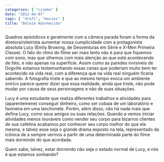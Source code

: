 ```yaml
---
categories: [ "cinema" ]
date: "2012-04-07"
tags: [ "draft", "movies" ]
title: "Beleza Adormecida"
---
```

Quadros episódicos e geralmente com a câmera parada foram a forma
da diretora/roteirista aumentar nossa cumplicidade com a protagonista
absoluta Lucy (Emily Browing, de Desventuras em Série e X-Men Primeira
Classe). O fato do ritmo do filme ser mais lento não é para que fiquemos
com sono, mas que olhemos com mais atenção ao que está acontecendo de
fato, e não apenas na superfície. Assim como as paredes invisíveis de
Dogville estamos testemunhando essas cenas que poderiam muito bem ter
acontecido na vida real, com a diferença que na vida real ninguém
ficaria sabendo. A fotografia triste e que ao mesmo tempo evoca um
ambiente onírico parece querer dizer que essa realidade, ainda que
triste, não pode mudar por causa de seus personagens e não de suas
situações.

Lucy é uma estudante que realiza diferentes trabalhos e atividades para
(aparentemene) conseguir dinheiro, como ser cobaia de um laboratório e
faxineira em uma lanchonete. Porém, além disso, não há nada mais que
defina Lucy, como seus amigos ou suas relações. Quando a vemos iniciar
atividades menos louváveis como vender seu corpo para bizarros clientes
de sua cafetina acabamos por conhecer seu corpo melhor do que ela mesma,
e talvez esse seja o grande drama exposto na tela, representado da
icônica de a sempre vermos a partir de uma determinada parte do filme
mais dormindo do que acordada.

Quem sabe, talvez, estar dormindo não seja o estado normal de Lucy,
e nós é que estamos sonhando?
